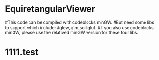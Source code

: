 # EquiretangularViewer
#This code can be compiled with codeblocks minGW.
#But need some libs to support which include:
#glew, glm,soil,glut.
#If you also use codeblocks minGW, please use the relatived minGW version for these four libs.
# 1111.test
